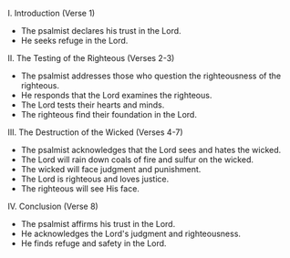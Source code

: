 I. Introduction (Verse 1)
- The psalmist declares his trust in the Lord.
- He seeks refuge in the Lord.

II. The Testing of the Righteous (Verses 2-3)
- The psalmist addresses those who question the righteousness of the righteous.
- He responds that the Lord examines the righteous.
- The Lord tests their hearts and minds.
- The righteous find their foundation in the Lord.

III. The Destruction of the Wicked (Verses 4-7)
- The psalmist acknowledges that the Lord sees and hates the wicked.
- The Lord will rain down coals of fire and sulfur on the wicked.
- The wicked will face judgment and punishment.
- The Lord is righteous and loves justice.
- The righteous will see His face.

IV. Conclusion (Verse 8)
- The psalmist affirms his trust in the Lord.
- He acknowledges the Lord's judgment and righteousness.
- He finds refuge and safety in the Lord.